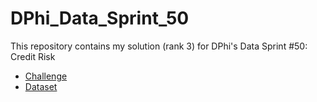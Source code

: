 # DPhi_Data_Sprint_50
This repository contains my solution (rank 3) for DPhi's Data Sprint #50: Credit Risk

- [Challenge](https://dphi.tech/challenges/data-sprint-50-credit-risk/166/overview/about)
- [Dataset](https://dphi.tech/challenges/data-sprint-50-credit-risk/166/data)
